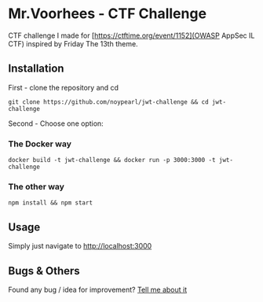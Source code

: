# Mr.Voorhees - CTF Challenge

CTF challenge I made for [https://ctftime.org/event/1152](OWASP AppSec IL CTF) inspired by Friday The 13th theme.

## Installation

First - clone the repository and cd
``` 
git clone https://github.com/noypearl/jwt-challenge && cd jwt-challenge
```
Second - Choose one option:
### The Docker way
```
docker build -t jwt-challenge && docker run -p 3000:3000 -t jwt-challenge 
```

### The other way

```
npm install && npm start
```


## Usage
Simply just navigate to [http://localhost:3000](http://localhost:3000)

## Bugs & Others
Found any bug / idea for improvement? [Tell me about it](http://twitter.com/noypearl)
